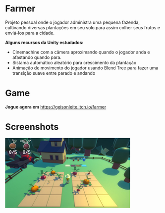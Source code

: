 # Farmer

Projeto pessoal onde o jogador administra uma pequena fazenda, cultivando diversas plantações em seu solo para assim colher seus frutos e enviá-los para a cidade.

**Alguns recursos da Unity estudados:**
* Cinemachine com a câmera aproximando quando o jogador anda e afastando quando para.
* Sistama automático aleatório para crescimento da plantação
* Animação de movimento do jogador usando Blend Tree para fazer uma transição suave entre parado e andando

# Game
**Jogue agora em** https://geisonleite.itch.io/farmer

# Screenshots

<p align="middle">
  <p>
    <img src="Assets/Images/Screenshots/Jogo.jpg" width="80%" />
  </p>
</p>